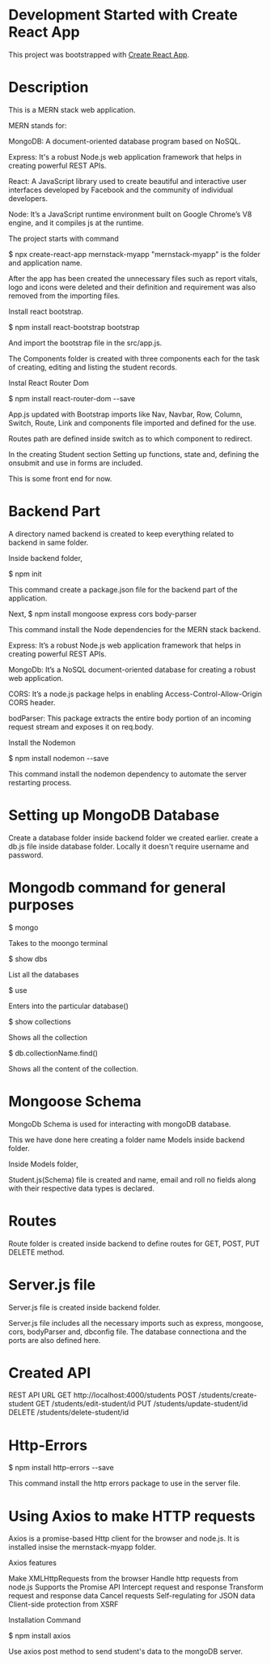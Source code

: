 # Development Started with Create React App

This project was bootstrapped with [Create React App](https://github.com/facebook/create-react-app).

# Description

This is a MERN stack web application. 

MERN stands for:

MongoDB: A document-oriented database program based on NoSQL.

Express: It's a robust Node.js web application framework that helps in creating powerful REST APIs.

React: A JavaScript library used to create beautiful and interactive user interfaces developed by Facebook and the community of individual developers.

Node: It’s a JavaScript runtime environment built on Google Chrome’s V8 engine, and it compiles js at the runtime.


The project starts with command

$ npx create-react-app mernstack-myapp    "mernstack-myapp" is the folder and application name.


After the app has been created the unnecessary files such as report vitals, logo and icons were deleted and their definition and requirement was also removed from the importing files.

Install react bootstrap.

$ npm install react-bootstrap bootstrap

And import the bootstrap file in the src/app.js.

The Components folder is created with three components each for the task of creating, editing and listing the student records.

Instal React Router Dom

$ npm install react-router-dom --save

App.js updated with Bootstrap imports like Nav, Navbar, Row, Column, Switch, Route, Link and components file imported and defined for the use.

Routes path are defined inside switch as to which component to redirect.

In the creating Student section Setting up functions, state and, defining the onsubmit and use in forms are included.

This is some front end for now.

# Backend Part

A directory named backend is created to keep everything related to backend in same folder.

Inside backend folder,

$ npm init

This command create a package.json file for the backend part of the application.

Next,
$ npm install mongoose express cors body-parser

This command install the Node dependencies for the MERN stack backend.

Express: It’s a robust Node.js web application framework that helps in creating powerful REST APIs.

MongoDb: It’s a NoSQL document-oriented database for creating a robust web application.

CORS: It’s a node.js package helps in enabling Access-Control-Allow-Origin CORS header.

bodParser: This package extracts the entire body portion of an incoming request stream and exposes it on req.body.


Install the Nodemon

$ npm install nodemon --save

This command install the nodemon dependency to automate the server restarting process.


# Setting up MongoDB Database

Create a database folder inside backend folder we created earlier.
create a db.js file inside database folder.
Locally it doesn't require username and password.

# Mongodb command for general purposes

$ mongo

Takes to the moongo terminal

$ show dbs

List all the databases

$ use <databasename>

Enters into the particular database(<databasename>)

$ show collections

Shows all the collection

$ db.collectionName.find()

Shows all the content of the collection.

# Mongoose Schema

MongoDb Schema is used for interacting with mongoDB database.

This we have done here creating a folder name Models inside backend folder.

Inside Models folder,

Student.js(Schema) file is created and name, email and roll no fields along with their respective data types is declared.

# Routes 

Route folder is created inside backend to define routes for GET, POST, PUT DELETE method.

# Server.js file

Server.js file is created inside backend folder.

Server.js file includes all the necessary imports such as express, mongoose, cors, bodyParser and, dbconfig file.
The database connectiona and the ports are also defined here.

# Created API

REST API	URL
GET	http://localhost:4000/students
POST	/students/create-student
GET	/students/edit-student/id
PUT	/students/update-student/id
DELETE	/students/delete-student/id

# Http-Errors

$ npm install http-errors --save

This command install the http errors package to use in the server file.

# Using Axios to make HTTP requests

Axios is a promise-based Http client for the browser and node.js. It is installed insise the mernstack-myapp folder.

Axios features

Make XMLHttpRequests from the browser
Handle http requests from node.js
Supports the Promise API
Intercept request and response
Transform request and response data
Cancel requests
Self-regulating for JSON data
Client-side protection from XSRF

Installation Command

$ npm install axios

Use axios post method to send student's data to the mongoDB server.

















